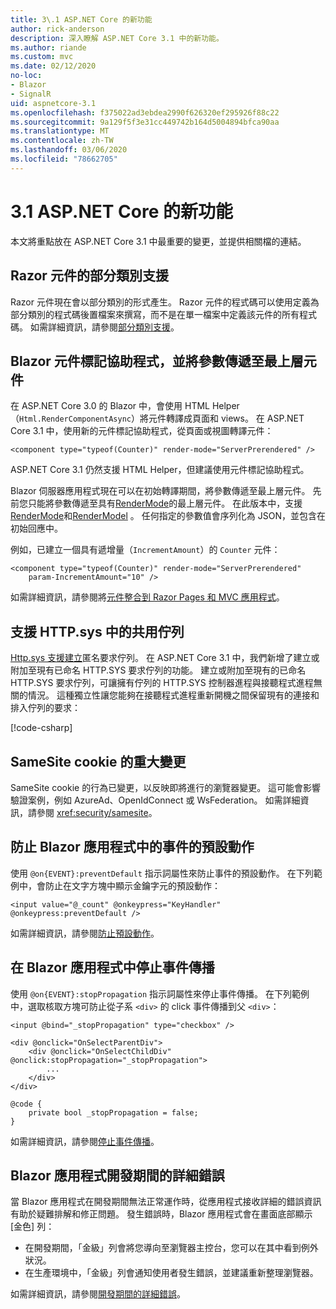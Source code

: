 ```yaml
---
title: 3\.1 ASP.NET Core 的新功能
author: rick-anderson
description: 深入瞭解 ASP.NET Core 3.1 中的新功能。
ms.author: riande
ms.custom: mvc
ms.date: 02/12/2020
no-loc:
- Blazor
- SignalR
uid: aspnetcore-3.1
ms.openlocfilehash: f375022ad3ebdea2990f626320ef295926f88c22
ms.sourcegitcommit: 9a129f5f3e31cc449742b164d5004894bfca90aa
ms.translationtype: MT
ms.contentlocale: zh-TW
ms.lasthandoff: 03/06/2020
ms.locfileid: "78662705"
---
```

# <a name="whats-new-in-aspnet-core-31"></a>3\.1 ASP.NET Core 的新功能

本文將重點放在 ASP.NET Core 3.1 中最重要的變更，並提供相關檔的連結。

## <a name="partial-class-support-for-razor-components"></a>Razor 元件的部分類別支援

Razor 元件現在會以部分類別的形式產生。 Razor 元件的程式碼可以使用定義為部分類別的程式碼後置檔案來撰寫，而不是在單一檔案中定義該元件的所有程式碼。 如需詳細資訊，請參閱[部分類別支援](xref:blazor/components#partial-class-support)。

## <a name="opno-locblazor-component-tag-helper-and-pass-parameters-to-top-level-components"></a>Blazor 元件標記協助程式，並將參數傳遞至最上層元件

在 ASP.NET Core 3.0 的 Blazor 中，會使用 HTML Helper （`Html.RenderComponentAsync`）將元件轉譯成頁面和 views。 在 ASP.NET Core 3.1 中，使用新的元件標記協助程式，從頁面或視圖轉譯元件：

```cshtml
<component type="typeof(Counter)" render-mode="ServerPrerendered" />
```

ASP.NET Core 3.1 仍然支援 HTML Helper，但建議使用元件標記協助程式。

Blazor 伺服器應用程式現在可以在初始轉譯期間，將參數傳遞至最上層元件。 先前您只能將參數傳遞至具有[RenderMode](xref:Microsoft.AspNetCore.Mvc.Rendering.RenderMode.Static)的最上層元件。 在此版本中，支援[RenderMode](xref:Microsoft.AspNetCore.Mvc.Rendering.RenderMode.Server)和[RenderModel](xref:Microsoft.AspNetCore.Mvc.Rendering.RenderMode.ServerPrerendered) 。 任何指定的參數值會序列化為 JSON，並包含在初始回應中。

例如，已建立一個具有遞增量（`IncrementAmount`）的 `Counter` 元件：

```cshtml
<component type="typeof(Counter)" render-mode="ServerPrerendered" 
    param-IncrementAmount="10" />
```

如需詳細資訊，請參閱將[元件整合到 Razor Pages 和 MVC 應用程式](xref:blazor/integrate-components)。

## <a name="support-for-shared-queues-in-httpsys"></a>支援 HTTP.sys 中的共用佇列

[Http.sys 支援建立](xref:fundamentals/servers/httpsys)匿名要求佇列。 在 ASP.NET Core 3.1 中，我們新增了建立或附加至現有已命名 HTTP.SYS 要求佇列的功能。 建立或附加至現有的已命名 HTTP.SYS 要求佇列，可讓擁有佇列的 HTTP.SYS 控制器進程與接聽程式進程無關的情況。 這種獨立性讓您能夠在接聽程式進程重新開機之間保留現有的連接和排入佇列的要求：

[!code-csharp[](sample/Program.cs?name=snippet)]

## <a name="breaking-changes-for-samesite-cookies"></a>SameSite cookie 的重大變更

SameSite cookie 的行為已變更，以反映即將進行的瀏覽器變更。 這可能會影響驗證案例，例如 AzureAd、OpenIdConnect 或 WsFederation。 如需詳細資訊，請參閱 <xref:security/samesite>。

## <a name="prevent-default-actions-for-events-in-opno-locblazor-apps"></a>防止 Blazor 應用程式中的事件的預設動作

使用 `@on{EVENT}:preventDefault` 指示詞屬性來防止事件的預設動作。 在下列範例中，會防止在文字方塊中顯示金鑰字元的預設動作：

```razor
<input value="@_count" @onkeypress="KeyHandler" @onkeypress:preventDefault />
```

如需詳細資訊，請參閱[防止預設動作](xref:blazor/event-handling#prevent-default-actions)。

## <a name="stop-event-propagation-in-opno-locblazor-apps"></a>在 Blazor 應用程式中停止事件傳播

使用 `@on{EVENT}:stopPropagation` 指示詞屬性來停止事件傳播。 在下列範例中，選取核取方塊可防止從子系 `<div>` 的 click 事件傳播到父 `<div>`：

```razor
<input @bind="_stopPropagation" type="checkbox" />

<div @onclick="OnSelectParentDiv">
    <div @onclick="OnSelectChildDiv" @onclick:stopPropagation="_stopPropagation">
        ...
    </div>
</div>

@code {
    private bool _stopPropagation = false;
}
```

如需詳細資訊，請參閱[停止事件傳播](xref:blazor/event-handling#stop-event-propagation)。

## <a name="detailed-errors-during-opno-locblazor-app-development"></a>Blazor 應用程式開發期間的詳細錯誤

當 Blazor 應用程式在開發期間無法正常運作時，從應用程式接收詳細的錯誤資訊有助於疑難排解和修正問題。 發生錯誤時，Blazor 應用程式會在畫面底部顯示 [金色] 列：

* 在開發期間，「金級」列會將您導向至瀏覽器主控台，您可以在其中看到例外狀況。
* 在生產環境中，「金級」列會通知使用者發生錯誤，並建議重新整理瀏覽器。

如需詳細資訊，請參閱[開發期間的詳細錯誤](xref:blazor/handle-errors#detailed-errors-during-development)。
